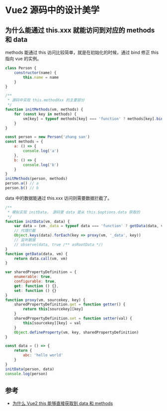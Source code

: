 # Vue2 源码中的设计美学


## 为什么能通过 this.xxx 就能访问到对应的 methods 和 data

methods 能通过 this 访问比较简单，就是在初始化的时候，通过 bind 修正 this 指向 vue 的实例。

```js
class Person {
    constructor(name) {
        this.name = name
    }
}

/**
 * 源码中实现 this.methodXxx 的主要部分
 */
function initMethods(vm, methods) {
    for (const key in methods) {
        vm[key] = typeof methods[key] === 'function' ? methods[key].bind(vm) : () => {}
    }
}

const person = new Person('zhang san')
const methods = {
    a: () => {
        console.log('a')
    },
    b: () => {
        console.log('b')
    }
}
initMethods(person, methods)
person.a() // a
person.b() // b
```

data 中的数据能通过 this.xxx 访问则需要数据拦截了。

```js
/**
 * 模拟实现 initData， 源码里 data 是从 this.$options.data 获取的
 */
function initData(vm, data) {
    var data = (vm._data = typeof data === 'function' ? getData(data, vm) : data || {})
    // 代理拦截
    Object.keys(data).forEach(key => proxy(vm, '_data', key))
    // 监听数据
    // observe(data, true /** asRootData */)
}
function getData(data, vm) {
    return data.call(vm, vm)
}

var sharedPropertyDefinition = {
    enumerable: true,
    configurable: true,
    get: function () {},
    set: function () {}
}
function proxy(vm, sourcekey, key) {
    sharedPropertyDefinition.get = function getter() {
        return this[sourcekey][key]
    }
    sharedPropertyDefinition.set = function setter(val) {
        this[sourcekey][key] = val
    }
    Object.defineProperty(vm, key, sharedPropertyDefinition)
}

const data = () => {
    return {
        abc: 'hello world'
    }
}
initData(person, data)
console.log(person)
```

## 参考

-   [为什么 Vue2 this 能够直接获取到 data 和 methods](https://juejin.cn/post/7112255428452417549)

